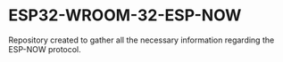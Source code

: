 # ESP32-WROOM-32-ESP-NOW
Repository created to gather all the necessary information regarding the ESP-NOW protocol.
